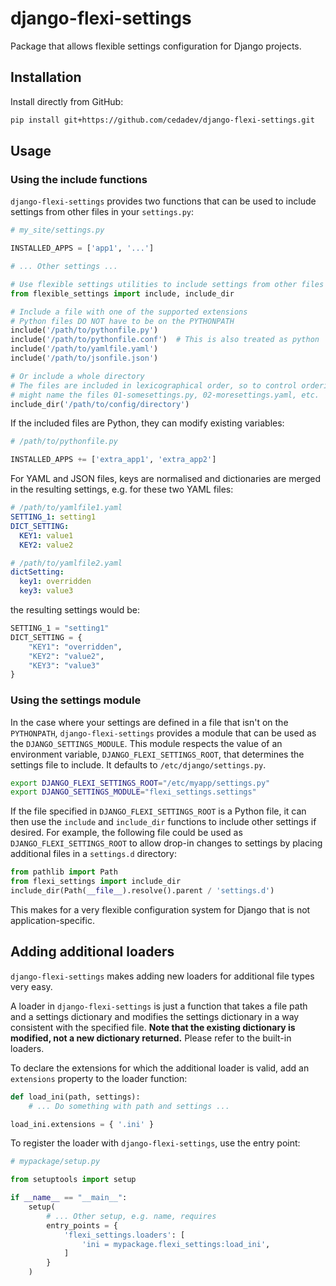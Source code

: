 # django-flexi-settings

Package that allows flexible settings configuration for Django projects.

## Installation

Install directly from GitHub:

```sh
pip install git+https://github.com/cedadev/django-flexi-settings.git
```

## Usage

### Using the include functions

`django-flexi-settings` provides two functions that can be used to include settings
from other files in your `settings.py`:

```python
# my_site/settings.py

INSTALLED_APPS = ['app1', '...']

# ... Other settings ...

# Use flexible settings utilities to include settings from other files
from flexible_settings import include, include_dir

# Include a file with one of the supported extensions
# Python files DO NOT have to be on the PYTHONPATH
include('/path/to/pythonfile.py')
include('/path/to/pythonfile.conf')  # This is also treated as python
include('/path/to/yamlfile.yaml')
include('/path/to/jsonfile.json')

# Or include a whole directory
# The files are included in lexicographical order, so to control ordering you
# might name the files 01-somesettings.py, 02-moresettings.yaml, etc.
include_dir('/path/to/config/directory')
```

If the included files are Python, they can modify existing variables:

```python
# /path/to/pythonfile.py

INSTALLED_APPS += ['extra_app1', 'extra_app2']
```

For YAML and JSON files, keys are normalised and dictionaries are merged in the
resulting settings, e.g. for these two YAML files:

```yaml
# /path/to/yamlfile1.yaml
SETTING_1: setting1
DICT_SETTING:
  KEY1: value1
  KEY2: value2

# /path/to/yamlfile2.yaml
dictSetting:
  key1: overridden
  key3: value3
```

the resulting settings would be:

```python
SETTING_1 = "setting1"
DICT_SETTING = {
    "KEY1": "overridden",
    "KEY2": "value2",
    "KEY3": "value3"
}
```

### Using the settings module

In the case where your settings are defined in a file that isn't on the `PYTHONPATH`,
`django-flexi-settings` provides a module that can be used as the `DJANGO_SETTINGS_MODULE`.
This module respects the value of an environment variable, `DJANGO_FLEXI_SETTINGS_ROOT`,
that determines the settings file to include. It defaults to `/etc/django/settings.py`.

```bash
export DJANGO_FLEXI_SETTINGS_ROOT="/etc/myapp/settings.py"
export DJANGO_SETTINGS_MODULE="flexi_settings.settings"
```

If the file specified in `DJANGO_FLEXI_SETTINGS_ROOT` is a Python file, it can then use the
`include` and `include_dir` functions to include other settings if desired. For example,
the following file could be used as `DJANGO_FLEXI_SETTINGS_ROOT` to allow drop-in changes to
settings by placing additional files in a `settings.d` directory:

```python
from pathlib import Path
from flexi_settings import include_dir
include_dir(Path(__file__).resolve().parent / 'settings.d')
```

This makes for a very flexible configuration system for Django that is not application-specific.

## Adding additional loaders

`django-flexi-settings` makes adding new loaders for additional file types very easy.

A loader in `django-flexi-settings` is just a function that takes a file path and a settings
dictionary and modifies the settings dictionary in a way consistent with the specified file.
**Note that the existing dictionary is modified, not a new dictionary returned.** Please refer
to the built-in loaders.

To declare the extensions for which the additional loader is valid, add an `extensions` property
to the loader function:

```python
def load_ini(path, settings):
    # ... Do something with path and settings ...

load_ini.extensions = { '.ini' }
```

To register the loader with `django-flexi-settings`, use the entry point:

```python
# mypackage/setup.py

from setuptools import setup

if __name__ == "__main__":
    setup(
        # ... Other setup, e.g. name, requires
        entry_points = {
            'flexi_settings.loaders': [
                'ini = mypackage.flexi_settings:load_ini',
            ]
        }
    )
```
